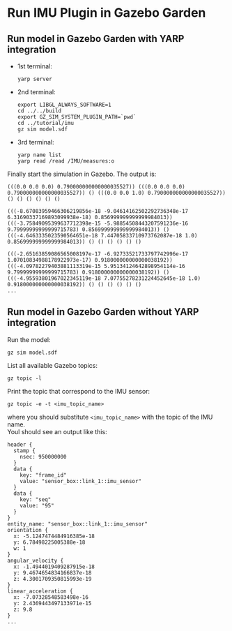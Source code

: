 # Run IMU Plugin in Gazebo Garden

## Run model in Gazebo Garden with YARP integration

- 1st terminal:
  ~~~
  yarp server
  ~~~
- 2nd terminal:
  ~~~
  export LIBGL_ALWAYS_SOFTWARE=1 
  cd ../../build
  export GZ_SIM_SYSTEM_PLUGIN_PATH=`pwd`
  cd ../tutorial/imu
  gz sim model.sdf
  ~~~
- 3rd terminal:
  ~~~
  yarp name list
  yarp read /read /IMU/measures:o
  ~~~

Finally start the simulation in Gazebo. The output is:
~~~
(((0.0 0.0 0.0) 0.790000000000000035527)) (((0.0 0.0 0.0) 0.790000000000000035527)) () (((0.0 0.0 1.0) 0.790000000000000035527)) () () () () () ()

(((-8.67083959466306219856e-18 -9.04614162502292736348e-17 6.31690337169893099938e-18) 0.856999999999999984013)) (((-3.75849095399637712398e-15 -5.98854508443207591236e-16 9.79999999999999715783) 0.856999999999999984013)) () (((-4.6463335023590564651e-18 7.44705833710973762087e-18 1.0) 0.856999999999999984013)) () () () () () ()

(((-2.65163859086565008197e-17 -6.92733521733797742996e-17 1.07010834988178922973e-17) 0.918000000000000038192)) (((-4.09782279403881113319e-15 5.95134124642898954114e-16 9.79999999999999715783) 0.918000000000000038192)) () (((-4.95593801967022345119e-18 7.07755278231224452645e-18 1.0) 0.918000000000000038192)) () () () () () ()
...
~~~

## Run model in Gazebo Garden without YARP integration
Run the model:
```
gz sim model.sdf
```
List all available Gazebo topics:
```
gz topic -l
```
Print the topic that correspond to the IMU sensor:
```
gz topic -e -t <imu_topic_name>
```
where you should substitute `<imu_topic_name>` with the topic of the IMU name.    
Youl should see an output like this:
```
header {
  stamp {
    nsec: 950000000
  }
  data {
    key: "frame_id"
    value: "sensor_box::link_1::imu_sensor"
  }
  data {
    key: "seq"
    value: "95"
  }
}
entity_name: "sensor_box::link_1::imu_sensor"
orientation {
  x: -5.1247474484916385e-18
  y: 6.78498225005388e-18
  w: 1
}
angular_velocity {
  x: -1.4944019409287915e-18
  y: 9.4674654834166837e-18
  z: 4.3001709350815993e-19
}
linear_acceleration {
  x: -7.07328548583498e-16
  y: 2.4369443497133971e-15
  z: 9.8
}
...
```


